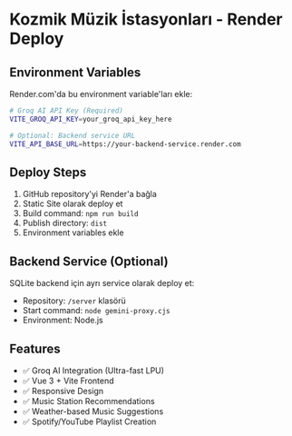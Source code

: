 # Kozmik Müzik İstasyonları - Render Deploy

## Environment Variables

Render.com'da bu environment variable'ları ekle:

```bash
# Groq AI API Key (Required)
VITE_GROQ_API_KEY=your_groq_api_key_here

# Optional: Backend service URL
VITE_API_BASE_URL=https://your-backend-service.render.com
```

## Deploy Steps

1. GitHub repository'yi Render'a bağla
2. Static Site olarak deploy et
3. Build command: `npm run build`
4. Publish directory: `dist`
5. Environment variables ekle

## Backend Service (Optional)

SQLite backend için ayrı service olarak deploy et:
- Repository: `/server` klasörü
- Start command: `node gemini-proxy.cjs`
- Environment: Node.js

## Features

- ✅ Groq AI Integration (Ultra-fast LPU)
- ✅ Vue 3 + Vite Frontend
- ✅ Responsive Design
- ✅ Music Station Recommendations
- ✅ Weather-based Music Suggestions
- ✅ Spotify/YouTube Playlist Creation
